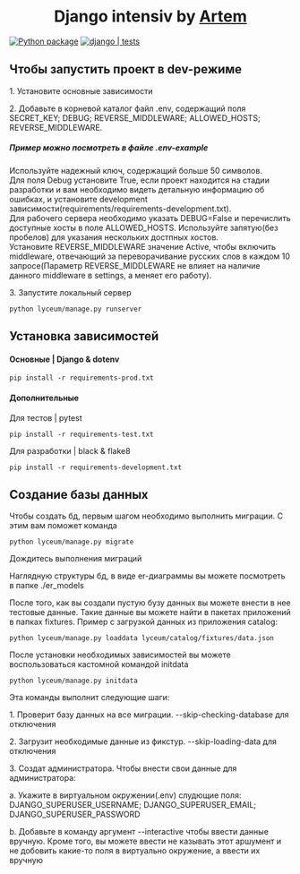 <h1 align="center">Django intensiv by <a href="https://t.me/@artemstreeter" target="_blank">Artem</a> </h1>

[![Python package](https://github.com/ArtemVX/yandex_django/actions/workflows/python-package.yml/badge.svg)](https://github.com/ArtemVX/yandex_django/actions/workflows/python-package.yml)
[![django | tests](https://github.com/ArtemVX/yandex_django/actions/workflows/django-tests.yml/badge.svg)](https://github.com/ArtemVX/yandex_django/actions/workflows/django-tests.yml)


<h2>Чтобы запустить проект в dev-режиме</h2>
<p>1. Установите основные зависимости </p>
<p>2. Добавьте в корневой каталог файл .env, содержащий поля SECRET_KEY; DEBUG; REVERSE_MIDDLEWARE; ALLOWED_HOSTS; REVERSE_MIDDLEWARE.<br><h5>Пример можно посмотреть в файле .env-example</h5>Используйте надежный ключ, содержащий больше 50 символов.<br>Для поля Debug установите True, если проект находится на стадии разработки и вам необходимо видеть детальную информацию об ошибках, и установите development зависимости(requirements/requirements-development.txt).<br>Для рабочего сервера необходимо указать DEBUG=False и перечислить доступные хосты в поле ALLOWED_HOSTS. Используйте запятую(без пробелов) для указания нескольких достпных хостов.<br> Установите REVERSE_MIDDLEWARE значение Active, чтобы включить middleware, отвечающий за переворачивание русских слов в каждом 10 запросе(Параметр REVERSE_MIDDLEWARE не влияет на наличие данного middleware в settings, а меняет его работу). <br></p>
<p>3. Запустите локальный сервер <pre><code>python lyceum/manage.py runserver</code></pre></p>


<h2>Установка зависимостей</h2>


<h4>Основные | Django & dotenv</h4>
<pre><code>pip install -r requirements-prod.txt</code></pre>

<h4>Дополнительные </h4>
<p>Для тестов | pytest<pre><code>pip install -r requirements-test.txt</code></pre></p>
<p>Для разработки | black & flake8 <pre><code>pip install -r requirements-development.txt</code></pre></p>

<h2>Создание базы данных</h2>
<p>Чтобы создать бд, первым шагом необходимо выполнить миграции. С этим вам поможет команда<pre><code>python lyceum/manage.py migrate</code></pre>Дождитесь выполнения миграций</p>
<p>Наглядную структуры бд, в виде er-диаграммы вы можете посмотреть в папке ./er_models</p>
<p>После того, как вы создали пустую бузу данных вы можете внести в нее тестовые данные. Такие данные вы можете найти в пакетах приложений в папках fixtures. Пример с загрузкой данных из приложения catalog: <pre><code>python lyceum/manage.py loaddata lyceum/catalog/fixtures/data.json</code></pre></p>


<p>После установки необходимых зависимостей вы можете воспользоваться кастомной командой initdata<pre><code>python lyceum/manage.py initdata</code></pre>Эта команды выполнит следующие шаги:</p>
<p>1. Проверит базу данных на все миграции. --skip-checking-database для отключения</p>
<p>2. Загрузит необходимые данные из фикстур. --skip-loading-data для отключения</p>
<p>3. Создат администратора. Чтобы внести свои данные для администратора:</p>
<p>a. Укажите в виртуальном окружении(.env) слудющие поля: DJANGO_SUPERUSER_USERNAME; DJANGO_SUPERUSER_EMAIL; DJANGO_SUPERUSER_PASSWORD</p>
<p>b. Добавьте в команду аргумент --interactive чтобы ввести данные вручную. Кроме того, вы можете ввести не казывать этот аршумент и не добовить какие-то поля в виртуально окружение, а ввести их вручную</p>
